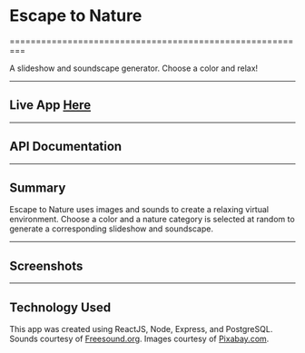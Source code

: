 # Escape to Nature
=========================================================

A slideshow and soundscape generator.
Choose a color and relax!

-------------------------------------

## Live App [Here](https://nature-generator-client.now.sh/)

-------------------------------------

## API Documentation

-------------------------------------

## Summary

Escape to Nature uses images and sounds to create a relaxing virtual environment. 
Choose a color and a nature category is selected at random to generate a corresponding slideshow and soundscape.

-------------------------------------

## Screenshots 

[homepage]: ./src/image_files/homepage.png "Homepage Example"

[screenshot2]: ./src/image_files/screenshot1.png "Screenshot Example 2"

[screenshot3]: ./src/image_files/screenshot3.png "Screenshot Example 3"

-------------------------------------

## Technology Used

This app was created using ReactJS, Node, Express, and PostgreSQL. 
Sounds courtesy of [Freesound.org](https://freesound.org/).
Images courtesy of [Pixabay.com](https://pixabay.com/).




